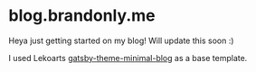# blog.brandonly.me

Heya just getting started on my blog! Will update this soon :)

I used Lekoarts [gatsby-theme-minimal-blog](https://github.com/LekoArts/gatsby-starter-minimal-blog) as a base template.
